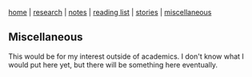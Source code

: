 [home](./index.html)  |  [research](./research.html)  |  [notes](./notes.html)  |  [reading list](./reading_list.html)  |  [stories](./story.html)  |  [miscellaneous](./miscellaneous.html)

## Miscellaneous

This would be for my interest outside of academics. I don't know what I would put here yet, but there will be something here eventually.
